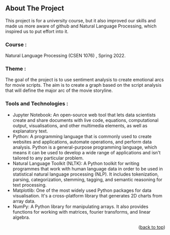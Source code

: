 <div id="top"></div>

<!-- ABOUT THE PROJECT -->
## About The Project

This project is for a university course, but it also improved our skills and made us more aware of github and Natural Language Processing, which inspired us to put effort into it.

### Course :
Natural Language Processing (CSEN 1076) , Spring 2022.

### Theme :
The goal of the project is to use sentiment analysis to create emotional arcs for movie scripts. The aim is to create a graph based on the script analysis that will define the major arc of the movie storyline.

### Tools and Technologies :
- Jupyter Notebook: An open-source web tool that lets data scientists create and share documents with live code, equations, computational output, visualisations, and other multimedia elements, as well as explanatory text. 
- Python: A programming language that is commonly used to create websites and applications, automate operations, and perform data analysis. Python is a general-purpose programming language, which means it can be used to develop a wide range of applications and isn't tailored to any particular problem.
- Natural Language Toolkit (NLTK): A Python toolkit for writing programmes that work with human language data in order to be used in statistical natural language processing (NLP). It includes tokenization, parsing, categorization, stemming, tagging, and semantic reasoning for text processing.
- Matplotlib: One of the most widely used Python packages for data visualisation. It's a cross-platform library that generates 2D charts from array data.
- NumPy: A Python library for manipulating arrays. It also provides functions for working with matrices, fourier transforms, and linear algebra. 

<p align="right">(<a href="#top">back to top</a>)</p>

